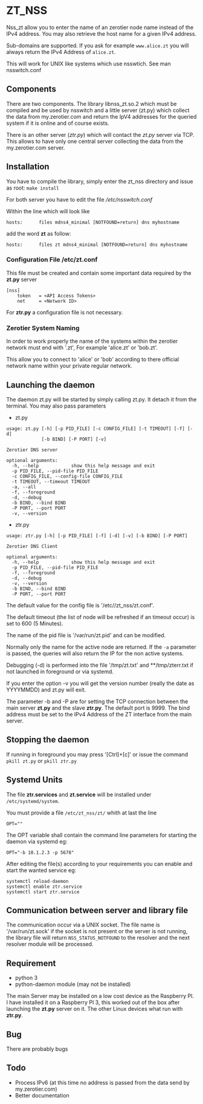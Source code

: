 # ZT_NSS

Nss_zt allow you to enter the name of an zerotier node name instead of
the IPv4 address. You may also retrieve the host name for a given IPv4 address.

Sub-domains are supported. If you ask for example ``www.alice.zt`` you
will always return the IPv4 Address of ```alice.zt```.

This will work for UNIX like systems which use nsswtich. See man
nsswitch.conf

## Components

There are two components. The library libnss_zt.so.2 which must be compiled
and be used by nsswitch and a little server (zt.py) which collect the
data from my.zerotier.com and return the IpV4 addresses for the queried
system if it is online and of course exists.

There is an other server (*ztr.py*) which will contact the *zt.py* server
via TCP. This allows to have only one central server collecting the data
from the my.zerotier.com server.

## Installation

You have to compile the library, simply enter the zt_nss directory and
issue as root: ```make install```


For both server you have to edit the file */etc/nsswitch.conf*

Within the line which will look like

```
hosts:      files mdns4_minimal [NOTFOUND=return] dns myhostname
```
add the word **zt** as follow:

```
hosts:      files zt mdns4_minimal [NOTFOUND=return] dns myhostname
```

### Configuration File /etc/zt.conf

This file must be created and contain some important data required by the **zt.py** server

```
[nss]
	token	= <API Access Tokens>
	net		= <Network ID>
```

For **ztr.py** a configuration file is not necessary.

### Zerotier System Naming

In order to work properly the name of the systems within the 
zerotier network must end with '.zt', For example 'alice.zt' or 'bob.zt'.

This allow you to connect to 'alice' or 'bob' according to there official
network name within your private regular network.

## Launching the daemon

The daemon zt.py will be started by simply calling zt.py.
It detach it from the terminal. You may also pass parameters

* zt.py


```
usage: zt.py [-h] [-p PID_FILE] [-c CONFIG_FILE] [-t TIMEOUT] [-f] [-d]
             [-b BIND] [-P PORT] [-v]

Zerotier DNS server

optional arguments:
  -h, --help            show this help message and exit
  -p PID_FILE, --pid-file PID_FILE
  -c CONFIG_FILE, --config-file CONFIG_FILE
  -t TIMEOUT, --timeout TIMEOUT
  -a, --all
  -f, --foreground
  -d, --debug
  -b BIND, --bind BIND
  -P PORT, --port PORT
  -v, --version
```
* ztr.py

```
usage: ztr.py [-h] [-p PID_FILE] [-f] [-d] [-v] [-b BIND] [-P PORT]

Zerotier DNS Client

optional arguments:
  -h, --help            show this help message and exit
  -p PID_FILE, --pid-file PID_FILE
  -f, --foreground
  -d, --debug
  -v, --version
  -b BIND, --bind BIND
  -P PORT, --port PORT
```

The default value for the config file is '/etc//zt_nss/zt.conf'.

The default timeout (the list of node will be refreshed if an
timeout occur) is set to 600 (5 Minutes).

The name of the pid file is '/var/run/zt.pid' and can be modified.

Normally only the name for the active node are returned. If the ```-a```
parameter is passed, the queries will also return the IP for the non
active systems.

Debugging (-d) is performed into the file '/tmp/zt.txt' and
**/tmp/zterr.txt if not launched in foreground or via systemd.

If you enter the option -v you will get the version number
(really the date as YYYYMMDD) and zt.py will exit.

The parameter -b and -P are for setting the TCP connection between the
main server **zt.py** and the slave **ztr.py**.
The default port is 9999. The bind address must be set to the IPv4
Address of the ZT interface from the main server.

## Stopping the daemon

If running in foreground you may press '[Ctrl]+[c]' or issue the command
```pkill zt.py``` or ```pkill ztr.py```

## Systemd Units

The file **ztr.services** and **zt.service** will be installed under
```/etc/systemd/system```.

You must provide a file ```/etc/zt_nss/zt/``` whith at last the line

```
OPT=""
```
The OPT variable shall contain the command line parameters for starting
the daemon via systemd eg:

```
OPT="-b 10.1.2.3 -p 5678"
```

After editing the file(s) according to your requirements you can enable and
start the wanted service eg:

```
systemctl reload-daemon
systemctl enable ztr.service
systemctl start ztr.service
```

## Communication between server and library file

The communication occur via a UNIX socket. The file name is '/var/run/zt.sock'
if the socket is not present or the server is not running, the library
file will return ```NSS_STATUS_NOTFOUND``` to the resolver and the next
resolver module will be processed.

## Requirement

* python 3
* python-daemon module (may not be installed)

The main Server may be installed on a low cost device as the Raspberry PI.  
I have installed it on a Raspberry PI 3, this worked out of the box after
launching the **zt.py** server on it. The other Linux devices what run with **ztr.py**.

## Bug

There are probably bugs

## Todo

* Process IPv6 (at this time no address is passed from the data send by my.zerotier.com)
* Better documentation
